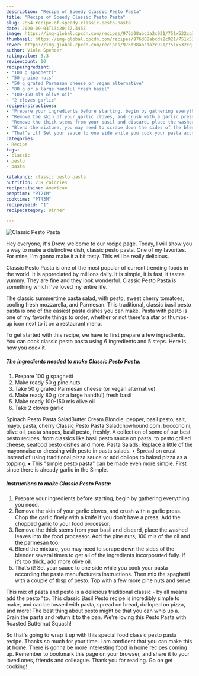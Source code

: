 ```yaml
---
description: "Recipe of Speedy Classic Pesto Pasta"
title: "Recipe of Speedy Classic Pesto Pasta"
slug: 2854-recipe-of-speedy-classic-pesto-pasta
date: 2020-09-04T13:20:37.445Z
image: https://img-global.cpcdn.com/recipes/976d08abcda2c921/751x532cq70/classic-pesto-pasta-recipe-main-photo.jpg
thumbnail: https://img-global.cpcdn.com/recipes/976d08abcda2c921/751x532cq70/classic-pesto-pasta-recipe-main-photo.jpg
cover: https://img-global.cpcdn.com/recipes/976d08abcda2c921/751x532cq70/classic-pesto-pasta-recipe-main-photo.jpg
author: Viola Spencer
ratingvalue: 3.3
reviewcount: 10
recipeingredient:
- "100 g spaghetti"
- "50 g pine nuts"
- "50 g grated Parmesan cheese or vegan alternative"
- "80 g or a large handful fresh basil"
- "100-150 mls olive oil"
- "2 cloves garlic"
recipeinstructions:
- "Prepare your ingredients before starting, begin by gathering everything you need."
- "Remove the skin of your garlic cloves, and crush with a garlic press. Chop the garlic finely with a knife if you don’t have a press. Add the chopped garlic to your food processor."
- "Remove the thick stems from your basil and discard, place the washed leaves into the food processor. Add the pine nuts, 100 mls of the oil and the parmesan too."
- "Blend the mixture, you may need to scrape down the sides of the blender several times to get all of the ingredients incorporated fully. If it’s too thick, add more olive oil."
- "That’s it! Set your sauce to one side while you cook your pasta according the pasta manufacturers instructions. Then mix the spaghetti with a couple of tbsp of pesto. Top with a few more pine nuts and serve."
categories:
- Recipe
tags:
- classic
- pesto
- pasta

katakunci: classic pesto pasta 
nutrition: 239 calories
recipecuisine: American
preptime: "PT21M"
cooktime: "PT43M"
recipeyield: "1"
recipecategory: Dinner

---
```



![Classic Pesto Pasta](https://img-global.cpcdn.com/recipes/976d08abcda2c921/751x532cq70/classic-pesto-pasta-recipe-main-photo.jpg)

Hey everyone, it's Drew, welcome to our recipe page. Today, I will show you a way to make a distinctive dish, classic pesto pasta. One of my favorites. For mine, I'm gonna make it a bit tasty. This will be really delicious.

Classic Pesto Pasta is one of the most popular of current trending foods in the world. It is appreciated by millions daily. It is simple, it is fast, it tastes yummy. They are fine and they look wonderful. Classic Pesto Pasta is something which I've loved my entire life.

The classic summertime pasta salad, with pesto, sweet cherry tomatoes, cooling fresh mozzarella, and Parmesan. This traditional, classic basil pesto pasta is one of the easiest pasta dishes you can make. Pasta with pesto is one of my favorite things to order, whether or not there&#39;s a star or thumbs-up icon next to it on a restaurant menu.


To get started with this recipe, we have to first prepare a few ingredients. You can cook classic pesto pasta using 6 ingredients and 5 steps. Here is how you cook it.

<!--inarticleads1-->

##### The ingredients needed to make Classic Pesto Pasta:

1. Prepare 100 g spaghetti
1. Make ready 50 g pine nuts
1. Take 50 g grated Parmesan cheese (or vegan alternative)
1. Make ready 80 g (or a large handful) fresh basil
1. Make ready 100-150 mls olive oil
1. Take 2 cloves garlic


Spinach Pesto Pasta SaladButter Cream Blondie. pepper, basil pesto, salt, mayo, pasta, cherry Classic Pesto Pasta Saladchowhound.com. bocconcini, olive oil, pasta shapes, basil pesto, freshly. A collection of some of our best pesto recipes, from classics like basil pesto sauce on pasta, to pesto grilled cheese, seafood pesto dishes and more. Pasta Salads: Replace a little of the mayonnaise or dressing with pesto in pasta salads. • Spread on crust instead of using traditional pizza sauce or add dollops to baked pizza as a topping. • This &#34;simple pesto pasta&#34; can be made even more simple. First since there is already garlic in the Simple. 

<!--inarticleads2-->

##### Instructions to make Classic Pesto Pasta:

1. Prepare your ingredients before starting, begin by gathering everything you need.
1. Remove the skin of your garlic cloves, and crush with a garlic press. Chop the garlic finely with a knife if you don’t have a press. Add the chopped garlic to your food processor.
1. Remove the thick stems from your basil and discard, place the washed leaves into the food processor. Add the pine nuts, 100 mls of the oil and the parmesan too.
1. Blend the mixture, you may need to scrape down the sides of the blender several times to get all of the ingredients incorporated fully. If it’s too thick, add more olive oil.
1. That’s it! Set your sauce to one side while you cook your pasta according the pasta manufacturers instructions. Then mix the spaghetti with a couple of tbsp of pesto. Top with a few more pine nuts and serve.


This mix of pasta and pesto is a delicious traditional classic - by all means add the pesto &#34;to. This classic Basil Pesto recipe is incredibly simple to make, and can be tossed with pasta, spread on bread, dolloped on pizza, and more! The best thing about pesto might be that you can whip up a. Drain the pasta and return it to the pan. We&#39;re loving this Pesto Pasta with Roasted Butternut Squash! 

So that's going to wrap it up with this special food classic pesto pasta recipe. Thanks so much for your time. I am confident that you can make this at home. There is gonna be more interesting food in home recipes coming up. Remember to bookmark this page on your browser, and share it to your loved ones, friends and colleague. Thank you for reading. Go on get cooking!
